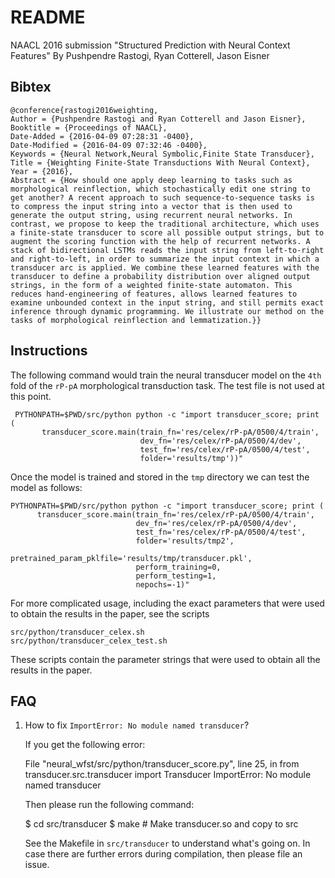 # README #

NAACL 2016 submission "Structured Prediction with Neural Context Features"
By Pushpendre Rastogi, Ryan Cotterell, Jason Eisner

## Bibtex ##

    @conference{rastogi2016weighting,
	Author = {Pushpendre Rastogi and Ryan Cotterell and Jason Eisner},
	Booktitle = {Proceedings of NAACL},
	Date-Added = {2016-04-09 07:28:31 -0400},
	Date-Modified = {2016-04-09 07:32:46 -0400},
	Keywords = {Neural Network,Neural Symbolic,Finite State Transducer},
	Title = {Weighting Finite-State Transductions With Neural Context},
	Year = {2016},
	Abstract = {How should one apply deep learning to tasks such as morphological reinflection, which stochastically edit one string to get another? A recent approach to such sequence-to-sequence tasks is to compress the input string into a vector that is then used to generate the output string, using recurrent neural networks. In contrast, we propose to keep the traditional architecture, which uses a finite-state transducer to score all possible output strings, but to augment the scoring function with the help of recurrent networks. A stack of bidirectional LSTMs reads the input string from left-to-right and right-to-left, in order to summarize the input context in which a transducer arc is applied. We combine these learned features with the transducer to define a probability distribution over aligned output strings, in the form of a weighted finite-state automaton. This reduces hand-engineering of features, allows learned features to examine unbounded context in the input string, and still permits exact inference through dynamic programming. We illustrate our method on the tasks of morphological reinflection and lemmatization.}}

## Instructions ##

The following command would train the neural transducer model on the `4th` fold of the `rP-pA` morphological transduction task. The test file is not used at this point.

     PYTHONPATH=$PWD/src/python python -c "import transducer_score; print (
           transducer_score.main(train_fn='res/celex/rP-pA/0500/4/train',
                                 dev_fn='res/celex/rP-pA/0500/4/dev',
                                 test_fn='res/celex/rP-pA/0500/4/test',
                                 folder='results/tmp'))"

Once the model is trained and stored in the `tmp` directory we can test the model as follows:

    PYTHONPATH=$PWD/src/python python -c "import transducer_score; print (
          transducer_score.main(train_fn='res/celex/rP-pA/0500/4/train',
                                dev_fn='res/celex/rP-pA/0500/4/dev',
                                test_fn='res/celex/rP-pA/0500/4/test',
                                folder='results/tmp2',
                                pretrained_param_pklfile='results/tmp/transducer.pkl',
                                perform_training=0,
                                perform_testing=1,
                                nepochs=-1)"


For more complicated usage, including the exact parameters that were used to obtain the results in the paper, see the scripts

    src/python/transducer_celex.sh
    src/python/transducer_celex_test.sh

These scripts contain the parameter strings that were used to obtain all the results in the paper.

## FAQ ##

1. How to fix `ImportError: No module named transducer`?

   If you get the following error:

     File "neural_wfst/src/python/transducer_score.py", line 25, in <module>
       from transducer.src.transducer import Transducer
     ImportError: No module named transducer

   Then please run the following command:

     $ cd src/transducer
     $ make # Make transducer.so and copy to src

   See the Makefile in `src/transducer` to understand what's going on.
   In case there are further errors during compilation, then please file an issue.
